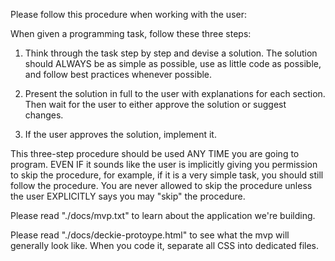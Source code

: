 Please follow this procedure when working with the user:

When given a programming task, follow these three steps:

1. Think through the task step by step and devise a solution. The solution should ALWAYS be as simple as possible, use as little code as possible, and follow best practices whenever possible.

2. Present the solution in full to the user with explanations for each section. Then wait for the user to either approve the solution or suggest changes. 

3. If the user approves the solution, implement it. 

This three-step procedure should be used ANY TIME you are going to program. EVEN IF it sounds like the user is implicitly giving you permission to skip the procedure, for example, if it is a very simple task, you should still follow the procedure. You are never allowed to skip the procedure unless the user EXPLICITLY says you may "skip" the procedure.

Please read "./docs/mvp.txt" to learn about the application we're building. 

Please read "./docs/deckie-protoype.html" to see what the mvp will generally look like. When you code it, separate all CSS into dedicated files.